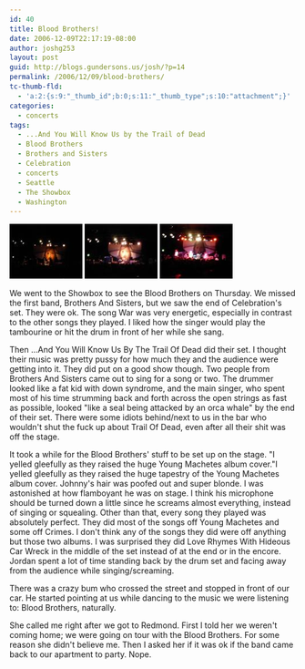 ```yaml
---
id: 40
title: Blood Brothers!
date: 2006-12-09T22:17:19-08:00
author: joshg253
layout: post
guid: http://blogs.gundersons.us/josh/?p=14
permalink: /2006/12/09/blood-brothers/
tc-thumb-fld:
  - 'a:2:{s:9:"_thumb_id";b:0;s:11:"_thumb_type";s:10:"attachment";}'
categories:
  - concerts
tags:
  - ...And You Will Know Us by the Trail of Dead
  - Blood Brothers
  - Brothers and Sisters
  - Celebration
  - concerts
  - Seattle
  - The Showbox
  - Washington
---
```

<a href="/wp-content/uploads/2007/03/1207062224.jpg" title="1207062224.jpg"><img src="/wp-content/uploads/2007/03/1207062224.thumbnail.jpg" alt="1207062224.jpg" /></a> <a href="/wp-content/uploads/2007/03/1207062224a.jpg" title="1207062224a.jpg"><img src="/wp-content/uploads/2007/03/1207062224a.thumbnail.jpg" alt="1207062224a.jpg" /></a> <a href="/wp-content/uploads/2007/03/1207062322.jpg" title="1207062322.jpg"><img src="/wp-content/uploads/2007/03/1207062322.thumbnail.jpg" alt="1207062322.jpg" /></a>

We went to the Showbox to see the Blood Brothers on Thursday. We missed the first band, Brothers And Sisters, but we saw the end of Celebration's set. They were ok. The song War was very energetic, especially in contrast to the other songs they played. I liked how the singer would play the tambourine or hit the drum in front of her while she sang.

Then ...And You Will Know Us By The Trail Of Dead did their set. I thought their music was pretty pussy for how much they and the audience were getting into it. They did put on a good show though. Two people from Brothers And Sisters came out to sing for a song or two. The drummer looked like a fat kid with down syndrome, and the main singer, who spent most of his time strumming back and forth across the open strings as fast as possible, looked "like a seal being attacked by an orca whale" by the end of their set. There were some idiots behind/next to us in the bar who wouldn't shut the fuck up about Trail Of Dead, even after all their shit was off the stage.

It took a while for the Blood Brothers' stuff to be set up on the stage. "I yelled gleefully as they raised the huge Young Machetes album cover."I yelled gleefully as they raised the huge tapestry of the Young Machetes album cover. Johnny's hair was poofed out and super blonde. I was astonished at how flamboyant he was on stage. I think his microphone should be turned down a little since he screams almost everything, instead of singing or squealing. Other than that, every song they played was absolutely perfect. They did most of the songs off Young Machetes and some off Crimes. I don't think any of the songs they did were off anything but those two albums. I was surprised they did Love Rhymes With Hideous Car Wreck in the middle of the set instead of at the end or in the encore. Jordan spent a lot of time standing back by the drum set and facing away from the audience while singing/screaming.

There was a crazy bum who crossed the street and stopped in front of our car. He started pointing at us while dancing to the music we were listening to: Blood Brothers, naturally.

She called me right after we got to Redmond. First I told her we weren't coming home; we were going on tour with the Blood Brothers. For some reason she didn't believe me. Then I asked her if it was ok if the band came back to our apartment to party. Nope.